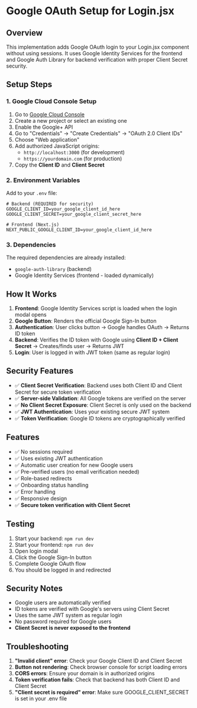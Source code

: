 # Google OAuth Setup for Login.jsx

## Overview
This implementation adds Google OAuth login to your Login.jsx component without using sessions. It uses Google Identity Services for the frontend and Google Auth Library for backend verification with proper Client Secret security.

## Setup Steps

### 1. Google Cloud Console Setup

1. Go to [Google Cloud Console](https://console.cloud.google.com/)
2. Create a new project or select an existing one
3. Enable the Google+ API
4. Go to "Credentials" → "Create Credentials" → "OAuth 2.0 Client IDs"
5. Choose "Web application"
6. Add authorized JavaScript origins:
   - `http://localhost:3000` (for development)
   - `https://yourdomain.com` (for production)
7. Copy the **Client ID** and **Client Secret**

### 2. Environment Variables

Add to your `.env` file:
```env
# Backend (REQUIRED for security)
GOOGLE_CLIENT_ID=your_google_client_id_here
GOOGLE_CLIENT_SECRET=your_google_client_secret_here

# Frontend (Next.js)
NEXT_PUBLIC_GOOGLE_CLIENT_ID=your_google_client_id_here
```

### 3. Dependencies

The required dependencies are already installed:
- `google-auth-library` (backend)
- Google Identity Services (frontend - loaded dynamically)

## How It Works

1. **Frontend**: Google Identity Services script is loaded when the login modal opens
2. **Google Button**: Renders the official Google Sign-In button
3. **Authentication**: User clicks button → Google handles OAuth → Returns ID token
4. **Backend**: Verifies the ID token with Google using **Client ID + Client Secret** → Creates/finds user → Returns JWT
5. **Login**: User is logged in with JWT token (same as regular login)

## Security Features

- ✅ **Client Secret Verification**: Backend uses both Client ID and Client Secret for secure token verification
- ✅ **Server-side Validation**: All Google tokens are verified on the server
- ✅ **No Client Secret Exposure**: Client Secret is only used on the backend
- ✅ **JWT Authentication**: Uses your existing secure JWT system
- ✅ **Token Verification**: Google ID tokens are cryptographically verified

## Features

- ✅ No sessions required
- ✅ Uses existing JWT authentication
- ✅ Automatic user creation for new Google users
- ✅ Pre-verified users (no email verification needed)
- ✅ Role-based redirects
- ✅ Onboarding status handling
- ✅ Error handling
- ✅ Responsive design
- ✅ **Secure token verification with Client Secret**

## Testing

1. Start your backend: `npm run dev`
2. Start your frontend: `npm run dev`
3. Open login modal
4. Click the Google Sign-In button
5. Complete Google OAuth flow
6. You should be logged in and redirected

## Security Notes

- Google users are automatically verified
- ID tokens are verified with Google's servers using Client Secret
- Uses the same JWT system as regular login
- No password required for Google users
- **Client Secret is never exposed to the frontend**

## Troubleshooting

1. **"Invalid client" error**: Check your Google Client ID and Client Secret
2. **Button not rendering**: Check browser console for script loading errors
3. **CORS errors**: Ensure your domain is in authorized origins
4. **Token verification fails**: Check that backend has both Client ID and Client Secret
5. **"Client secret is required" error**: Make sure GOOGLE_CLIENT_SECRET is set in your .env file 